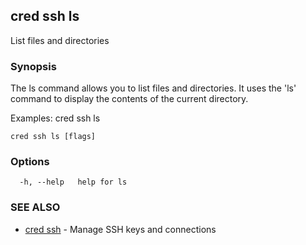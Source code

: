 ## cred ssh ls

List files and directories

### Synopsis

The ls command allows you to list files and directories.
It uses the 'ls' command to display the contents of the current directory.

Examples:
  cred ssh ls <path>

```
cred ssh ls [flags]
```

### Options

```
  -h, --help   help for ls
```

### SEE ALSO

* [cred ssh](cred_ssh.md)	 - Manage SSH keys and connections

